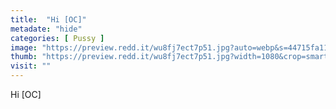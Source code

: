 ```yaml
---
title:  "Hi [OC]"
metadate: "hide"
categories: [ Pussy ]
image: "https://preview.redd.it/wu8fj7ect7p51.jpg?auto=webp&s=44715fa11ebc74fba8a5d7ee284fa9e75a646f44"
thumb: "https://preview.redd.it/wu8fj7ect7p51.jpg?width=1080&crop=smart&auto=webp&s=e0ff13d57ce6e83e95935c297567c24df07391f5"
visit: ""
---
```

Hi [OC]
